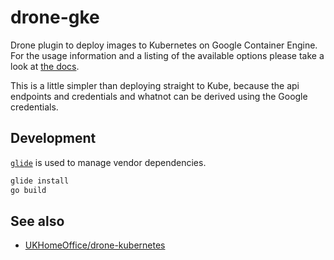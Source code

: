 # drone-gke

Drone plugin to deploy images to Kubernetes on Google Container Engine.
For the usage information and a listing of the available options please take a look at [the docs](DOCS.md).

This is a little simpler than deploying straight to Kube, because the api endpoints and credentials and whatnot can be derived using the Google credentials.

## Development

[`glide`](https://github.com/Masterminds/glide) is used to manage vendor dependencies.

```bash
glide install
go build
```

## See also

* [UKHomeOffice/drone-kubernetes](https://github.com/UKHomeOffice/drone-kubernetes)
